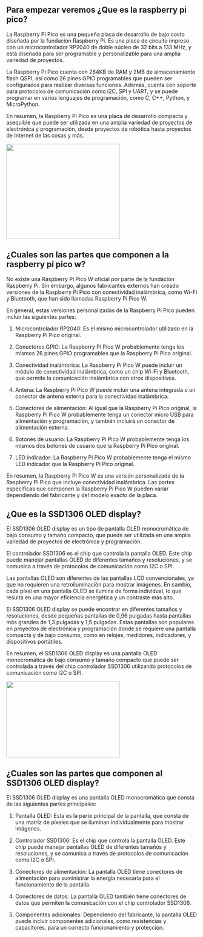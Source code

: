 
## Para empezar veremos ¿Que es la raspberry pi pico?

La Raspberry Pi Pico es una pequeña placa de desarrollo de bajo costo diseñada por la fundación Raspberry Pi. Es una placa de circuito impreso con un microcontrolador RP2040 de doble núcleo de 32 bits a 133 MHz, y está diseñada para ser programable y personalizable para una amplia variedad de proyectos.

La Raspberry Pi Pico cuenta con 264KB de RAM y 2MB de almacenamiento flash QSPI, así como 26 pines GPIO programables que pueden ser configurados para realizar diversas funciones. Además, cuenta con soporte para protocolos de comunicación como I2C, SPI y UART, y se puede programar en varios lenguajes de programación, como C, C++, Python, y MicroPython.

En resumen, la Raspberry Pi Pico es una placa de desarrollo compacta y asequible que puede ser utilizada en una amplia variedad de proyectos de electrónica y programación, desde proyectos de robótica hasta proyectos de Internet de las cosas y más.

<a><img src="https://user-images.githubusercontent.com/112134604/225466320-37058ca3-8d43-4f74-a2d6-4681229017f5.png" width="300" height="250"/></a>

## ¿Cuales son las partes que componen a la raspberry pi pico w?

No existe una Raspberry Pi Pico W oficial por parte de la fundación Raspberry Pi. Sin embargo, algunos fabricantes externos han creado versiones de la Raspberry Pi Pico con conectividad inalámbrica, como Wi-Fi y Bluetooth, que han sido llamadas Raspberry Pi Pico W.

En general, estas versiones personalizadas de la Raspberry Pi Pico pueden incluir las siguientes partes:

1. Microcontrolador RP2040: Es el mismo microcontrolador utilizado en la Raspberry Pi Pico original.

2. Conectores GPIO: La Raspberry Pi Pico W probablemente tenga los mismos 26 pines GPIO programables que la Raspberry Pi Pico original.

3. Conectividad inalámbrica: La Raspberry Pi Pico W puede incluir un módulo de conectividad inalámbrica, como un chip Wi-Fi y Bluetooth, que permite la comunicación inalámbrica con otros dispositivos.

4. Antena: La Raspberry Pi Pico W puede incluir una antena integrada o un conector de antena externa para la conectividad inalámbrica.

5. Conectores de alimentación: Al igual que la Raspberry Pi Pico original, la Raspberry Pi Pico W probablemente tenga un conector micro USB para alimentación y programación, y también incluirá un conector de alimentación externa.

6. Botones de usuario: La Raspberry Pi Pico W probablemente tenga los mismos dos botones de usuario que la Raspberry Pi Pico original.

7. LED indicador: La Raspberry Pi Pico W probablemente tenga el mismo LED indicador que la Raspberry Pi Pico original.

En resumen, la Raspberry Pi Pico W es una versión personalizada de la Raspberry Pi Pico que incluye conectividad inalámbrica. Las partes específicas que componen la Raspberry Pi Pico W pueden variar dependiendo del fabricante y del modelo exacto de la placa.

## ¿Que es la SSD1306 OLED display?

El SSD1306 OLED display es un tipo de pantalla OLED monocromática de bajo consumo y tamaño compacto, que puede ser utilizada en una amplia variedad de proyectos de electrónica y programación.

El controlador SSD1306 es el chip que controla la pantalla OLED. Este chip puede manejar pantallas OLED de diferentes tamaños y resoluciones, y se comunica a través de protocolos de comunicación como I2C o SPI.

Las pantallas OLED son diferentes de las pantallas LCD convencionales, ya que no requieren una retroiluminación para mostrar imágenes. En cambio, cada píxel en una pantalla OLED se ilumina de forma individual, lo que resulta en una mayor eficiencia energética y un contraste más alto.

El SSD1306 OLED display se puede encontrar en diferentes tamaños y resoluciones, desde pequeñas pantallas de 0,96 pulgadas hasta pantallas más grandes de 1,3 pulgadas y 1,5 pulgadas. Estas pantallas son populares en proyectos de electrónica y programación donde se requiere una pantalla compacta y de bajo consumo, como en relojes, medidores, indicadores, y dispositivos portátiles.

En resumen, el SSD1306 OLED display es una pantalla OLED monocromática de bajo consumo y tamaño compacto que puede ser controlada a través del chip controlador SSD1306 utilizando protocolos de comunicación como I2C o SPI.


<a><img src="https://user-images.githubusercontent.com/112134604/225470517-7d3e21c8-e4b2-4e03-89d2-59e5fc9d8714.png" width="300" height="200"/></a>

## ¿Cuales son las partes que componen al SSD1306 OLED display?

El SSD1306 OLED display es una pantalla OLED monocromática que consta de las siguientes partes principales:

1. Pantalla OLED: Esta es la parte principal de la pantalla, que consta de una matriz de píxeles que se iluminan individualmente para mostrar imágenes.

2. Controlador SSD1306: Es el chip que controla la pantalla OLED. Este chip puede manejar pantallas OLED de diferentes tamaños y resoluciones, y se comunica a través de protocolos de comunicación como I2C o SPI.

3. Conectores de alimentación: La pantalla OLED tiene conectores de alimentación para suministrar la energía necesaria para el funcionamiento de la pantalla.

4. Conectores de datos: La pantalla OLED también tiene conectores de datos que permiten la comunicación con el chip controlador SSD1306.

5. Componentes adicionales: Dependiendo del fabricante, la pantalla OLED puede incluir componentes adicionales, como resistencias y capacitores, para un correcto funcionamiento y protección.
